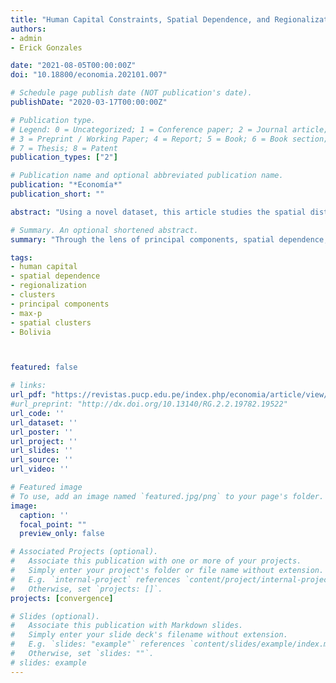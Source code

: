 ```yaml
---
title: "Human Capital Constraints, Spatial Dependence, and Regionalization in Bolivia:  A Spatial Clustering Approach"
authors:
- admin
- Erick Gonzales

date: "2021-08-05T00:00:00Z"
doi: "10.18800/economia.202101.007"

# Schedule page publish date (NOT publication's date).
publishDate: "2020-03-17T00:00:00Z"

# Publication type.
# Legend: 0 = Uncategorized; 1 = Conference paper; 2 = Journal article;
# 3 = Preprint / Working Paper; 4 = Report; 5 = Book; 6 = Book section;
# 7 = Thesis; 8 = Patent
publication_types: ["2"]

# Publication name and optional abbreviated publication name.
publication: "*Economía*"
publication_short: ""

abstract: "Using a novel dataset, this article studies the spatial distribution of human capital constraints across 339 municipalities in Bolivia. In particular, five human capital constraints are evaluated: chronic malnutrition in children, non-Spanish speaking population, secondary dropout rate of males, secondary dropout rates of females, and inequality in years of education.  Through the lens of principal components, spatial dependence, and regionalization methods, the municipalities are endogenously classified according to their similarity in human capital constraints and geographical location. Results from the spatial dependence analysis indicate the specific location of significant hot spots (high-value clusters) and cold spots (low-value clusters). A Regionalization analysis of the constraints indicates that Bolivia can be regionalized into seven or eight geographical regions. The article concludes discussing the potential complementary of these two analyses and their usefulness in identifying the location of policy priorities."

# Summary. An optional shortened abstract.
summary: "Through the lens of principal components, spatial dependence, and regionalization methods, the municipalities of Bolivia are endogenously classified according to their similarity in human capital constraints and geographical location."

tags:
- human capital
- spatial dependence
- regionalization
- clusters
- principal components
- max-p
- spatial clusters
- Bolivia



featured: false

# links:
url_pdf: "https://revistas.pucp.edu.pe/index.php/economia/article/view/24021/22804"
#url_preprint: "http://dx.doi.org/10.13140/RG.2.2.19782.19522"
url_code: ''
url_dataset: ''
url_poster: ''
url_project: ''
url_slides: ''
url_source: ''
url_video: ''

# Featured image
# To use, add an image named `featured.jpg/png` to your page's folder.
image:
  caption: ''
  focal_point: ""
  preview_only: false

# Associated Projects (optional).
#   Associate this publication with one or more of your projects.
#   Simply enter your project's folder or file name without extension.
#   E.g. `internal-project` references `content/project/internal-project/index.md`.
#   Otherwise, set `projects: []`.
projects: [convergence]

# Slides (optional).
#   Associate this publication with Markdown slides.
#   Simply enter your slide deck's filename without extension.
#   E.g. `slides: "example"` references `content/slides/example/index.md`.
#   Otherwise, set `slides: ""`.
# slides: example
---
```

